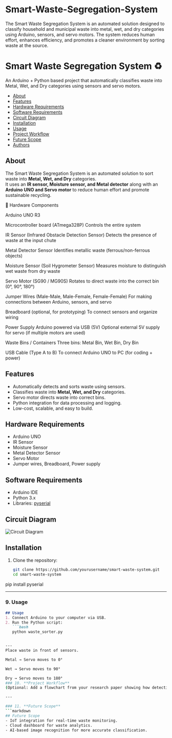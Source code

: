 # Smart-Waste-Segregation-System
The Smart Waste Segregation System is an automated solution designed to classify household and municipal waste into metal, wet, and dry categories using Arduino, sensors, and servo motors. The system reduces human effort, enhances efficiency, and promotes a cleaner environment by sorting waste at the source.
# Smart Waste Segregation System ♻️
An Arduino + Python based project that automatically classifies waste into Metal, Wet, and Dry categories using sensors and servo motors.

- [About](#about)  
- [Features](#features)  
- [Hardware Requirements](#hardware-requirements)  
- [Software Requirements](#software-requirements)  
- [Circuit Diagram](#circuit-diagram)  
- [Installation](#installation)  
- [Usage](#usage)  
- [Project Workflow](#project-workflow)  
- [Future Scope](#future-scope)  
- [Authors](#authors)  

## About  
The Smart Waste Segregation System is an automated solution to sort waste into **Metal, Wet, and Dry** categories.  
It uses an **IR sensor, Moisture sensor, and Metal detector** along with an **Arduino UNO and Servo motor** to reduce human effort and promote sustainable recycling.  

🔌 Hardware Components

Arduino UNO R3

Microcontroller board (ATmega328P)
Controls the entire system

IR Sensor (Infrared Obstacle Detection Sensor)
Detects the presence of waste at the input chute

Metal Detector Sensor
Identifies metallic waste (ferrous/non-ferrous objects)

Moisture Sensor (Soil Hygrometer Sensor)
Measures moisture to distinguish wet waste from dry waste

Servo Motor (SG90 / MG90S)
Rotates to direct waste into the correct bin (0°, 90°, 180°)

Jumper Wires (Male-Male, Male-Female, Female-Female)
For making connections between Arduino, sensors, and servo

Breadboard (optional, for prototyping)
To connect sensors and organize wiring

Power Supply
Arduino powered via USB (5V)
Optional external 5V supply for servo (if multiple motors are used)

Waste Bins / Containers
Three bins: Metal Bin, Wet Bin, Dry Bin

USB Cable (Type A to B)
To connect Arduino UNO to PC (for coding + power)

## Features  
- Automatically detects and sorts waste using sensors.  
- Classifies waste into **Metal, Wet, and Dry** categories.  
- Servo motor directs waste into correct bins.  
- Python integration for data processing and logging.  
- Low-cost, scalable, and easy to build.  

## Hardware Requirements  
- Arduino UNO  
- IR Sensor  
- Moisture Sensor  
- Metal Detector Sensor  
- Servo Motor  
- Jumper wires, Breadboard, Power supply  

## Software Requirements  
- Arduino IDE  
- Python 3.x  
- Libraries: [pyserial](https://pypi.org/project/pyserial/)  

## Circuit Diagram  
![Circuit Diagram](images/circuit_diagram.png)  

## Installation  
1. Clone the repository:  
   ```bash
   git clone https://github.com/yourusername/smart-waste-system.git
   cd smart-waste-system

pip install pyserial


---

### 9. **Usage**
```markdown
## Usage  
1. Connect Arduino to your computer via USB.  
2. Run the Python script:  
   ```bash
   python waste_sorter.py


---
Place waste in front of sensors.

Metal → Servo moves to 0°

Wet → Servo moves to 90°

Dry → Servo moves to 180°
### 10. **Project Workflow**
(Optional: Add a flowchart from your research paper showing how detection works.)  

---

### 11. **Future Scope**
```markdown
## Future Scope  
- IoT integration for real-time waste monitoring.  
- Cloud dashboard for waste analytics.  
- AI-based image recognition for more accurate classification.  

